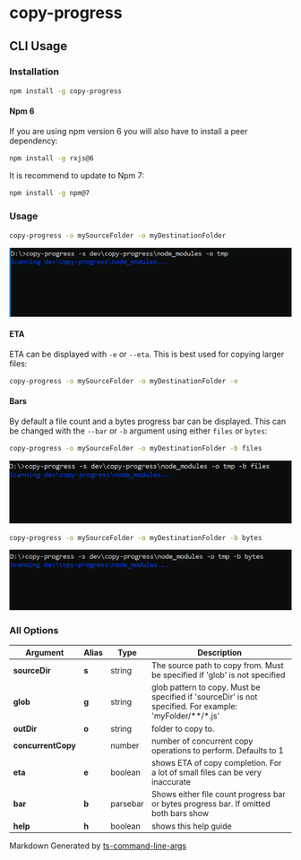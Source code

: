 # copy-progress

## CLI Usage

### Installation

```bash
npm install -g copy-progress
```

#### Npm 6

If you are using npm version 6 you will also have to install a peer dependency:

```bash
npm install -g rxjs@6
```

It is recommend to update to Npm 7:

```bash
npm install -g npm@7
```

### Usage

```bash
copy-progress -o mySourceFolder -o myDestinationFolder
```
![Copy Example](https://github.com/Roaders/copy-progress/raw/master/assets/copy-simple.gif)

#### ETA

ETA can be displayed with `-e` or `--eta`. This is best used for copying larger files:

```bash
copy-progress -o mySourceFolder -o myDestinationFolder -e
```

#### Bars

By default a file count and a bytes progress bar can be displayed. This can be changed with the  `--bar` or `-b` argument using either `files` or `bytes`:

```bash
copy-progress -o mySourceFolder -o myDestinationFolder -b files
```
![Copy Example](https://github.com/Roaders/copy-progress/raw/master/assets/copy-files-bar.gif)

```bash
copy-progress -o mySourceFolder -o myDestinationFolder -b bytes
```
![Copy Example](https://github.com/Roaders/copy-progress/raw/master/assets/copy-files-bytes.gif)

[//]: ####ts-command-line-args_write-markdown_replaceBelow

### All Options

| Argument | Alias | Type | Description |
|-|-|-|-|
| **sourceDir** | **s** | string | The source path to copy from. Must be specified if 'glob' is not specified |
| **glob** | **g** | string | glob pattern to copy. Must be specified if 'sourceDir' is not specified. For example: 'myFolder/**/*.js' |
| **outDir** | **o** | string | folder to copy to. |
| **concurrentCopy** | | number | number of concurrent copy operations to perform. Defaults to 1 |
| **eta** | **e** | boolean | shows ETA of copy completion. For a lot of small files can be very inaccurate |
| **bar** | **b** | parsebar | Shows either file count progress bar or bytes progress bar. If omitted both bars show |
| **help** | **h** | boolean | shows this help guide |

[//]: ####ts-command-line-args_write-markdown_replaceAbove
  

[//]: ####ts-command-line-args_generated-by-footer
Markdown Generated by [ts-command-line-args](https://www.npmjs.com/package/ts-command-line-args)